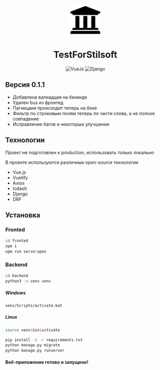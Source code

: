 <p align="center">
  <img src="https://github.com/SalakhievIska/TestForStilsoft/blob/dev/fronted/src/assets/logo.png" alt="Study" width="100" />
</p>

<h1 align="center">TestForStilsoft</h1>

<p align="center">
  <img src="https://img.shields.io/badge/Vue.js-35495E?style=for-the-badge&logo=vue.js&logoColor=4FC08D" alt="VueJs">
  <img src="https://img.shields.io/badge/Django-092E20?style=for-the-badge&logo=django&logoColor=white" alt="Django">
</p>

## Версия 0.1.1
+ Добавлена валиадция на бекенде
+ Удален bus из фронтед
+ Пагницаия происходит теперь на беке
+ Фильтр по строковым полям теперь по части слова, а не полное совпадение
+ Исправление багов и некоторые улучшения

## Технологии

Проект не подготовлен к production, использовать только локально

В проекте используются различные open-source технологии

- Vue.js
- Vuetify
- Axios
- lodash
- Django
- DRF

## Установка

### Fronted

```sh
cd fronted
npm i
npm run serve:open
```

### Backend

```sh
cd backend
python3 -m venv venv
```

##### Windows
```sh
venv/Scripts/activate.bat
```

##### Linux
```sh
source venv\bin\activate
```

```sh
pip install -U -r requirements.txt
python manage.py migrate
python manage.py runserver
```

#### Веб-приложение готово и запущено!
